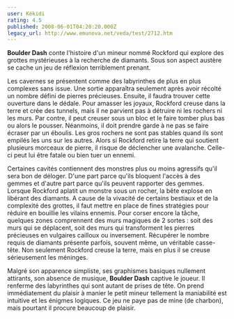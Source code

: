 ```yaml
---
user: Kékidi
rating: 4.5
published: 2008-06-01T04:20:20.000Z
legacy_url: http://www.emunova.net/veda/test/2712.htm
---
```

**Boulder Dash** conte l'histoire d'un mineur nommé Rockford qui explore des grottes mystérieuses à la recherche de diamants. Sous son aspect austère se cache un jeu de réflexion terriblement prenant.  

  

Les cavernes se présentent comme des labyrinthes de plus en plus complexes sans issue. Une sortie apparaîtra seulement après avoir récolté un nombre défini de pierres précieuses. Ensuite, il faudra trouver cette ouverture dans le dédale. Pour amasser les joyaux, Rockford creuse dans la terre et crée des tunnels, mais il ne parvient pas à détruire ni les rochers ni les murs. Par contre, il peut creuser sous un bloc et le faire tomber plus bas ou alors le pousser. Néanmoins, il doit prendre garde à ne pas se faire écraser par un éboulis. Les gros rochers ne sont pas stables quand ils sont empilés les uns sur les autres. Alors si Rockford retire la terre qui soutient plusieurs morceaux de pierre, il risque de déclencher une avalanche. Celle-ci peut lui être fatale ou bien tuer un ennemi.  

  

Certaines cavités contiennent des monstres plus ou moins agressifs qu'il sera bon de déloger. D'une part parce qu'ils bloquent l'accès à des gemmes et d'autre part parce qu'ils peuvent rapporter des gemmes. Lorsque Rockford aplatit un monstre sous un rocher, la bête explose en libérant des diamants. A cause de la vivacité de certains bestiaux et de la complexité des grottes, il faut mettre en place de fines stratégies pour réduire en bouillie les vilains ennemis. Pour corser encore la tâche, quelques zones comprennent des murs magiques de 2 sortes : soit des murs qui se déplacent, soit des murs qui transforment les pierres précieuses en vulgaires cailloux ou inversement. Récupérer le nombre requis de diamants présente parfois, souvent même, un véritable casse-tête. Non seulement Rockford creuse la terre, mais en plus il se creuse sérieusement les méninges.  

  

Malgré son apparence simpliste, ses graphismes basiques nullement attirants, son absence de musique, **Boulder Dash** captive le joueur. Il renferme des labyrinthes qui sont autant de prises de tête. On prend immédiatement du plaisir à manier le petit mineur tellement la maniabilité est intuitive et les énigmes logiques. Ce jeu ne paye pas de mine (de charbon), mais pourtant il procure beaucoup de plaisir.
